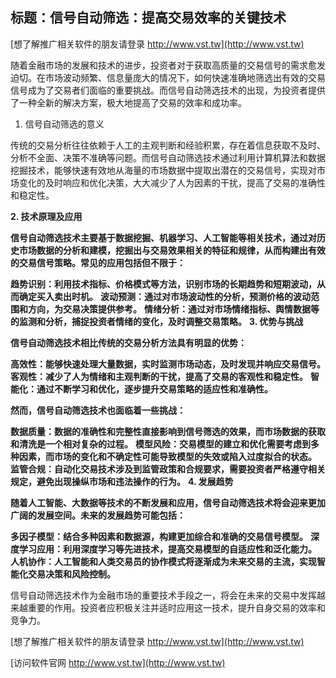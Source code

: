 ## **标题：信号自动筛选：提高交易效率的关键技术**

[想了解推广相关软件的朋友请登录 http://www.vst.tw](http://www.vst.tw)

随着金融市场的发展和技术的进步，投资者对于获取高质量的交易信号的需求愈发迫切。在市场波动频繁、信息量庞大的情况下，如何快速准确地筛选出有效的交易信号成为了交易者们面临的重要挑战。而信号自动筛选技术的出现，为投资者提供了一种全新的解决方案，极大地提高了交易的效率和成功率。

1. 信号自动筛选的意义

传统的交易分析往往依赖于人工的主观判断和经验积累，存在着信息获取不及时、分析不全面、决策不准确等问题。而信号自动筛选技术通过利用计算机算法和数据挖掘技术，能够快速有效地从海量的市场数据中提取出潜在的交易信号，实现对市场变化的及时响应和优化决策，大大减少了人为因素的干扰，提高了交易的准确性和稳定性。

**2. 技术原理及应用**

**信号自动筛选技术主要基于数据挖掘、机器学习、人工智能等相关技术，通过对历史市场数据的分析和建模，挖掘出与交易效果相关的特征和规律，从而构建出有效的交易信号策略。常见的应用包括但不限于：**

**趋势识别：利用技术指标、价格模式等方法，识别市场的长期趋势和短期波动，从而确定买入卖出时机。**
**波动预测：通过对市场波动性的分析，预测价格的波动范围和方向，为交易决策提供参考。**
**情绪分析：通过对市场情绪指标、舆情数据等的监测和分析，捕捉投资者情绪的变化，及时调整交易策略。**
**3. 优势与挑战**

**信号自动筛选技术相比传统的交易分析方法具有明显的优势：**

**高效性：能够快速处理大量数据，实时监测市场动态，及时发现并响应交易信号。**
**客观性：减少了人为情绪和主观判断的干扰，提高了交易的客观性和稳定性。**
**智能化：通过不断学习和优化，逐步提升交易策略的适应性和准确性。**

**然而，信号自动筛选技术也面临着一些挑战：**

**数据质量：数据的准确性和完整性直接影响到信号筛选的效果，而市场数据的获取和清洗是一个相对复杂的过程。**
**模型风险：交易模型的建立和优化需要考虑到多种因素，而市场的变化和不确定性可能导致模型的失效或陷入过度拟合的状态。**
**监管合规：自动化交易技术涉及到监管政策和合规要求，需要投资者严格遵守相关规定，避免出现操纵市场和违法操作的行为。**
**4. 发展趋势**

**随着人工智能、大数据等技术的不断发展和应用，信号自动筛选技术将会迎来更加广阔的发展空间。未来的发展趋势可能包括：**

**多因子模型：结合多种因素和数据源，构建更加综合和准确的交易信号模型。**
**深度学习应用：利用深度学习等先进技术，提高交易模型的自适应性和泛化能力。**
**人机协作：人工智能和人类交易员的协作模式将逐渐成为未来交易的主流，实现智能化交易决策和风险控制。**

信号自动筛选技术作为金融市场的重要技术手段之一，将会在未来的交易中发挥越来越重要的作用。投资者应积极关注并适时应用这一技术，提升自身交易的效率和竞争力。

[想了解推广相关软件的朋友请登录 http://www.vst.tw](http://www.vst.tw)


[访问软件官网 http://www.vst.tw](http://www.vst.tw)
